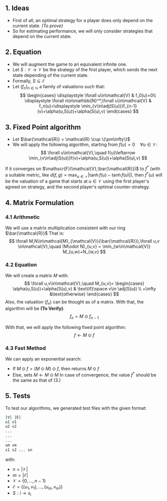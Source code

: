 $$
\DeclareMathOperator{\adj}{adj}
$$
## 1. Ideas
- First of all, an optimal strategy for a player does only depend on the current state. *(To prove)*
- So for estimating performance, we will only consider strategies that depend on the current state.

## 2. Equation
- We will augment the game to an equivalent infinite one.
- Let $S:\mathcal{V}\rightarrow \mathcal{V}$  be the strategy of the first player, which sends the next state depending of the current state.
- Formally, $S\subseteq \mathcal{E}$
- Let $(f_n)_{n\in\mathbb{N}}$ a family of valuations such that:
	$$
	\begin{cases}
	\displaystyle \forall u\in\mathcal{V} &  f_0(u)=0\\
		\displaystyle \forall n\in\mathbb{N}^*,\forall u\in\mathcal{V} &  f_n(u)=\displaystyle \min_{v\in\adj(S(u))}f_{n-1}(v)+\alpha(u,S(u))+\alpha(S(u),v)
	\end{cases}
	$$

## 3. Fixed Point algorithm
- Let $\bar{\mathcal{R}} = \mathcal{R} \cup \{\pm\infty\}$ 
- We will apply the following algorithm, starting from $f(u)=0\quad \forall u\in\mathcal{V}$:
$$
\forall u\in\mathcal{V},\quad f(u)\leftarrow \min_{v\in\adj(S(u))}f(v)+\alpha(u,S(u))+\alpha(S(u),v)
$$

If it converges on $\mathscr{F}(\mathcal{V},\bar{\mathcal{R}})$  to $f^*$ (with a suitable metric, like $d(f,g)= \max_{u\in\mathcal{V}}\lvert \tanh f(u)-\tanh f(u)\rvert$), then $f^*(u)$ will be the valuation of a game that starts at $u\in\mathcal{V}$ using the first player's agreed on strategy, and the second player's optimal counter-strategy.

## 4. Matrix Formulation
### 4.1 Arithmetic
We will use a matrix multiplication consistent with our ring $\bar{\mathcal{R}}$
That is:
$$
\forall M,N\in\mathcal{M}_{\mathcal{V}}(\bar{\mathcal{R}}),\forall u,v \in\mathcal{V},\quad (M\odot N)_{u,v} = \min_{w\in\mathcal{V}} M_{u,w}+N_{w,v}
$$

### 4.2 Equation
We will create a matrix $M$ with:
$$
\forall u,v\in\mathcal{V},\quad  M_{u,v}= \begin{cases}
\alpha(u,S(u))+\alpha(S(u),v) & \text{if}\space v\in \adj(S(u)) \\
+\infty &\text{otherwise}
\end{cases}
$$
Also, the valuation $(f_n)$ can be thought as of a matrix.
With that, the algorithm will be **(To Verify)**:
$$
f_n=M \odot f_{n-1}
$$

With that, we will apply the following fixed point algorithm:
$$
f\leftarrow M\odot f
$$

### 4.3 Fast Method
We can apply an exponential search:
- If $M\odot f = (M\odot M)\odot f,$ then returns $M\odot f$
- Else, sets $M\leftarrow M\odot M$
In case of convergence, the value $f^*$  should be the same as that of $(3.)$


## 5. Tests
To test our algorithms, we generated test files with the given format:
```bash
|V| |E|
u1 v1
u2 v2
...
...
...
um vm
s1 s2 ... sn
```
with:
- $n=\lvert \mathcal{V}\rvert$
- $m=\lvert \mathcal{E} \rvert$
- $\mathcal{V}=\{0,\dots,n-1\}$
- $\mathcal{E}=\{(u_1,v_1),\dots,(u_m,v_m)\}$
- $S:i\rightarrow s_i$

